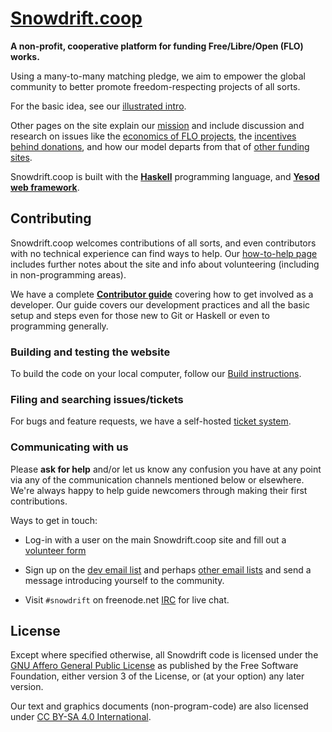 # [Snowdrift.coop]

**A non-profit, cooperative platform for funding Free/Libre/Open (FLO) works.**

Using a many-to-many matching pledge, we aim to empower the global
community to better promote freedom-respecting projects of all sorts.

For the basic idea, see our [illustrated intro].

Other pages on the site explain our [mission] and include discussion and
research on issues like the [economics of FLO projects], the [incentives
behind donations], and how our model departs from that of [other funding
sites].

Snowdrift.coop is built with the **[Haskell]** programming language, and
**[Yesod web framework]**.

## Contributing

Snowdrift.coop welcomes contributions of all sorts, and even contributors with
no technical experience can find ways to help. Our [how-to-help page] includes
further notes about the site and info about volunteering (including in
non-programming areas).

We have a complete **[Contributor guide]** covering how to get involved as a
developer. Our guide covers our development practices and all the basic setup
and steps even for those new to Git or Haskell or even to programming generally.

### Building and testing the website

To build the code on your local computer, follow our [Build instructions].

### Filing and searching issues/tickets

For bugs and feature requests, we have a self-hosted [ticket system].

### Communicating with us

Please **ask for help** and/or let us know any confusion you have at any point
via any of the communication channels mentioned below or elsewhere. We're always
happy to help guide newcomers through making their first contributions.

Ways to get in touch:

* Log-in with a user on the main Snowdrift.coop site and fill out a
  [volunteer form](https://snowdrift.coop/p/snowdrift/volunteer)

* Sign up on the
  [dev email list](https://lists.snowdrift.coop/mailman/listinfo/dev)
  and perhaps
  [other email lists](https://lists.snowdrift.coop/)
  and send a message introducing yourself to the community.

* Visit `#snowdrift` on freenode.net
  [IRC](https://snowdrift.coop/p/snowdrift/w/en/irc)
  for live chat.

License
-------

Except where specified otherwise, all Snowdrift code is licensed under the
[GNU Affero General Public License](LICENSE.md) as published by the Free
Software Foundation, either version 3 of the License, or (at your option) any
later version.

Our text and graphics documents (non-program-code) are also licensed under
[CC BY-SA 4.0 International](https://creativecommons.org/licenses/by-sa/4.0).

[Contributor guide]: CONTRIBUTING.md
[Build instructions]: BUILD.md
[economics of FLO projects]: https://snowdrift.coop/p/snowdrift/w/en/economics
[Haskell]: https://www.haskell.org/
[how-to-help page]: https://snowdrift.coop/p/snowdrift/w/how-to-help
[illustrated intro]: https://snowdrift.coop/p/snowdrift/w/en/intro
[incentives behind donations]: https://snowdrift.coop/p/snowdrift/w/en/psychology
[mission]: https://snowdrift.coop/p/snowdrift/w/en/mission
[other funding sites]: https://snowdrift.coop/p/snowdrift/w/en/othercrowdfunding
[Snowdrift.coop]: https://snowdrift.coop
[ticket system]: http://snowdrift.coop/p/snowdrift/t
[Yesod web framework]: http://www.yesodweb.com/
